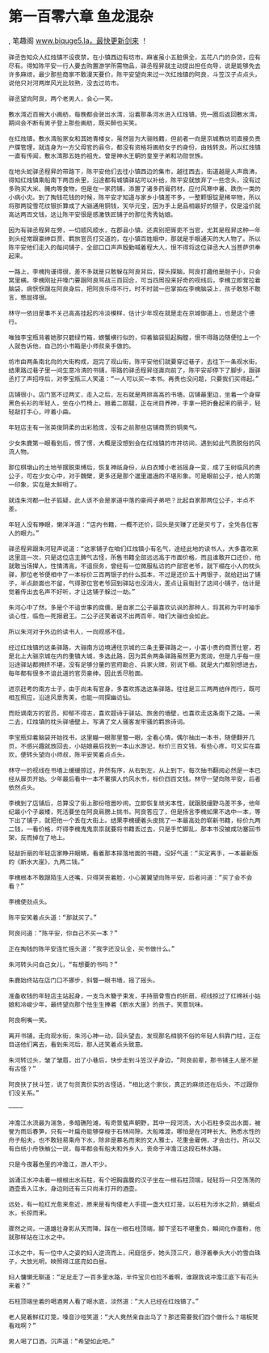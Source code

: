# 第一百零六章 鱼龙混杂
, 笔趣阁 www.biquge5.la，最快更新剑来 ！

    驿丞告知众人红烛镇不设夜禁，在小镇西边有坊市，麻雀虽小五脏俱全，五花八门的杂货，应有尽有。得知陈平安一行人要去购置游学所需物品，驿丞程昇就主动提出担任向导，说是能够免去许多麻烦，最少那些商家不敢漫天要价，陈平安望向来过一次红烛镇的阿良，斗笠汉子点点头，说他只对河两岸风光比较熟，没去过坊市。

    驿丞望向阿良，两个老男人，会心一笑。

    敷水湾近百艘大小画舫，每晚都会驶出水湾，沿着那条河水进入红烛镇，兜一圈后返回敷水湾，期间会不断有男子登上那些画舫，既买醉也买笑。

    在红烛镇，敷水湾船家女和其她青楼女，虽然皆为大骊贱籍，但前者一向是京城教坊司直接负责户牒管理，就连身为一方父母官的县令，都没有资格将画舫女子的身份，由贱转良。所以红烛镇一直有传闻，敷水湾那五姓的祖先，曾是神水王朝的皇室子弟和功勋世族。

    在地头蛇驿丞程昇的带路下，陈平安他们去往小镇西边的集市，越往西去，街道越是人声鼎沸，得知红烛镇乘船南下两百余里，沿途都有城镇驿站可以补给，陈平安就放弃了一些念头，没有过多购买大米、腌肉等食物，但是在一家药铺，添置了诸多药膏药材，应付风寒中暑、跌伤一类的小病小灾。到了掏钱花钱的时候，陈平安才知道与家乡小镇差不多，一整颗银锭是稀罕物，所以将那两锭雪花纹银折算成了大骊通用铜钱，天华元宝，因为手上是品相最好的银子，仅是溢价就高达两百文钱，这让陈平安很是感激铁匠铺子的那位秀秀姑娘。

    因为有驿丞程昇在旁，一切顺风顺水，在郡县小镇，还真别把胥吏不当官，尤其是程昇这种一年到头经常跟豪绅巨贾、羁旅官员打交道的，在小镇百姓眼中，那就是手眼通天的大人物了。所以陈平安他们走入的每间铺子，全部口口声声殷勤喊着程大人，恨不得将这位驿丞大人当菩萨供奉起来。

    一路上，李槐拘谨得很，差不多就是只敢躲在阿良背后，探头探脑，阿良打趣他是胆子小，只会窝里横。李槐刚扯开嗓门要跟阿良骂战三百回合，可当四周投来好奇的视线后，李槐立即耷拉着脑袋，病恹恹跟在阿良身后，把阿良乐得不行，时不时就一巴掌拍在李槐脑袋上，孩子敢怒不敢言，憋屈得很。

    林守一依旧是事不关己高高挂起的冷淡模样，估计少年现在就是走在京城御道上，也是这个德行。

    唯独李宝瓶背着她那只碧绿竹箱，螃蟹横行似的，仰着脑袋挺起胸膛，恨不得路边随便拉上一个人就告诉他，自己的小书箱是小师叔亲手做的。

    坊市由两条南北向的大街构成，逛完了观山街，陈平安他们就要穿过巷子，去往下一条观水街，结果路过巷子里一间生意冷清的书铺，带路的驿丞程昇径直向前了，陈平安却停下了脚步，跟驿丞打了声招呼后，对李宝瓶三人笑道：“一人可以买一本书。再贵也没问题，只要我们买得起。”

    店铺很小，店门宽不过两丈，走入之后，左右就是两排高高的书墙，店铺最里边，坐着一个身穿黑色长衫的年轻人，坐在小竹椅上，翘着二郎腿，正在闭目养神，手拿一把折叠起来的扇子，轻轻敲打手心，哼着小曲。

    年轻店主有一张英俊阴柔的出彩脸庞，没有之前那些店铺商贾的铜臭气。

    少女朱鹿第一眼看到后，愣了愣，大概是没想到会在红烛镇的市井坊间，遇到如此气质脱俗的风流人物。

    那位棋墩山的土地爷摆脱束缚后，恢复神祇身份，从白衣矮小老翁摇身一变，成了玉树临风的贵公子，可在少女心中，对于魏檗，更多还是那个邋里邋遢的不堪形象。可是眼前公子，给人的第一印象，实在是太鲜明了。

    就连朱河都一肚子狐疑，此人该不会是家道中落的豪阀子弟吧？比起自家那两位公子，半点不差。

    年轻人没有睁眼，懒洋洋道：“店内书籍，一概不还价，回头是买赚了还是买亏了，全凭各位客人的眼力。”

    驿丞程昇跟朱河轻声说道：“这家铺子在咱们红烛镇小有名气，途经此地的读书人，大多喜欢来这里逛一次，只是这位店主脾气古怪，所售书籍全部远远高于市面价格，而且谁敢开口还价，他就敢当场撵人，性情清高，不谙庶务，曾经有一位微服私访的户部官老爷，就下榻在小人的枕头驿，那位老爷便相中了一本标价三百两银子的什么孤本，不过是还价五十两银子，就给赶出了铺子，半点颜面也不留，气得那位官老爷回到驿站也没消火，差点让县衙封了这间小铺子，估计是觉着传出去名声不好听，才让这铺子躲过一劫。”

    朱河心中了然，多是个不谙世事的腐儒，是自家二公子最喜欢讥讽的那种人，将其称为平时袖手谈心性，临危一死报君王。二公子还笑着说不出两百年，咱们大骊也会如此。

    所以朱河对于外边的读书人，一向观感不佳。

    经过红烛镇的这条驿路，大骊南方边境通往京城的三条主要驿路之一，小富小贵的商贾仕宦，若是北上大骊京城在内的重镇大城，多选此路，因为其余两条驿路虽然更为宽阔，但是几乎每一座沿途驿站都拥挤不堪，没有足够分量的官府勘合、兵家火牌，别说下榻，就是大门都别想进去，每年都有很多不谙此道的官员豪绅，因此丢尽脸面。

    进京赶考的南方士子，由于尚未有官身，多喜欢拣选这条驿路，往往是三三两两结伴而行，既可相互照应，沿途风景秀美，也能一同探幽访仙。

    而贬谪南方的官员，抑郁不得志，喜欢题诗于驿站、旅舍的墙壁，也喜欢走这条南下之路。一来二去，红烛镇的枕头驿墙壁上，写满了文人骚客发牢骚的羁旅诗词。

    李宝瓶仰着脑袋开始找书，这里瞄一眼那里瞥一眼，全看心情，偶尔抽出一本书，随便翻开几页，不感兴趣就放回去，小姑娘最后找到一本山水游记，标价三百文钱，有些心疼，可又实在喜欢，便转头望向小师叔，陈平安笑着点点头。

    林守一的视线在书墙上缓缓掠过，井然有序，从右到左，从上到下，每次抽书翻阅必然是一本已经从扉页开始。少年最后看中一本不署撰人的风水书，标价四百文钱。林守一望向陈平安，后者依然点头。

    李槐到了店铺后，总算没了街上那份喧嚣吵闹，立即恢复顽劣本性，就跟脱缰野马差不多，他年纪最小个子最矮，死活要坐在阿良肩膀上挑书，阿良答应了，但是扬言李槐如果不选中一本，等下出了铺子，就把他一个丢在大街上。结果李槐硬着头皮挑了一本最高处的崭新书籍，标价九两二钱，一看价格，吓得李槐鬼鬼祟祟就要将书籍丢过去，只是手忙脚乱，那本书没被成功塞回书架，反而掉在了地上。

    轻敲折扇的年轻店家睁开眼睛，看着那本摔落地面的书籍，没好气道：“买定离手，一本最新版的《断水大崖》，九两二钱。”

    李槐根本不敢跟陌生人还嘴，只得哭丧着脸，小心翼翼望向陈平安，后者问道：“买了会不会看？”

    李槐使劲点头。

    陈平安笑着点头道：“那就买了。”

    阿良问道：“陈平安，你自己不买一本？”

    正在掏钱的陈平安连忙摇头道：“我字还没认全，买书做什么。”

    朱河转头问自己女儿，“有想要的书吗？”

    朱鹿始终站在店门口不挪步，斜瞥一眼书墙，摇了摇头。

    准备收钱的年轻店主站起身，一支乌木簪子束发，手持扇骨雪白的折扇，视线掠过了红棉袄小姑娘和冷峻少年，最终望向那个怯生生捧着《断水大崖》的孩子，笑意玩味。

    阿良咧嘴一笑。

    离开书铺，走向观水街，朱河心神一动，回头望去，发现那名相貌不俗的年轻人斜靠门柱，正在目送他们离去，看到朱河后，那人还笑着点头致意。

    朱河转过头，皱了皱眉，出了小巷后，快步走到斗笠汉子身边，“阿良前辈，那书铺主人是不是有古怪？”

    阿良扶了扶斗笠，说了句货真价实的古怪话，“相比这个家伙，真正的麻烦还在后头，不过跟你们没关系。”

    ————

    冲澹江水流最为湍急，多暗礁险滩，有奇景蜚声朝野，其中一段河流，大小石柱多突出水面，被誉为雨后春笋，只有一叶扁舟能够穿梭于石林间隙，大船难渡，哪怕是在河畔长大、熟悉水性的舟子船夫，也不敢轻易乘舟下水，除非是慕名而来的文人雅士，花重金雇佣，才会出行。所以又有白纸小舟铁艄公一说，每年都会有船夫和外乡人，丧命于冲澹江这段石林水路。

    只是今夜暮色里的冲澹江，游人不少。

    汹涌江水冲击着一根根出水石柱，有个袒胸露腹的汉子坐在一根石柱顶端，轻轻将一只空荡荡的酒壶丢入江水，身边则还有三只尚未打开的酒壶。

    远处，有一粒红光愈来愈近，原来是有佝偻老人手提一盏大红灯笼，以石柱为涉水之阶，蜻蜓点水，长掠而来。

    骤然之间，一道雄壮身影从天而降，踩在一根石柱顶端，脚下坚石不堪重负，瞬间化作齑粉，他就那样站在江水之中。

    江水之中，有一位中人之姿的妇人逆流而上，闲庭信步，她头顶三尺，悬浮着拳头大小的雪白珠子，大放光明，映照得江底亮如白昼。

    妇人慵懒无聊道：“足足走了一百多里水路，半件宝贝也捡不着啊，谁跟我说冲澹江底下有花头来着？”

    石柱顶端坐着的喝酒男人看了眼水底，淡然道：“大人已经在红烛镇了。”

    老人晃着鲜红灯笼，嗓音沙哑笑道：“大人竟然亲自出马了？那还需要我们四个做什么？端板凳看戏啊？”

    男人喝了口酒，沉声道：“希望如此吧。”